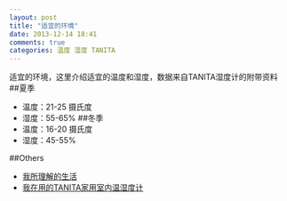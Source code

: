 ```yaml
---
layout: post
title: "适宜的环境"
date: 2013-12-14 18:41
comments: true
categories: 温度 湿度 TANITA 
---
```

适宜的环境，这里介绍适宜的温度和湿度，数据来自TANITA湿度计的附带资料
##夏季
*  温度：21-25 摄氏度
*  湿度：55-65%
##冬季
*  温度：16-20 摄氏度
*  湿度：45-55%

##Others
  * <a href="http://www.amazon.cn/gp/product/B00AQT2CQK/ref=as_li_tf_tl?ie=UTF8&camp=536&creative=3200&creativeASIN=B00AQT2CQK&linkCode=as2&tag=droidyue-23">我所理解的生活</a><img src="http://ir-cn.amazon-adsystem.com/e/ir?t=droidyue-23&l=as2&o=28&a=B00AQT2CQK" width="1" height="1" border="0" alt="" style="border:none !important; margin:0px !important;" />
  * <a href="http://www.amazon.cn/gp/product/B00CFFO3KQ/ref=as_li_tf_tl?ie=UTF8&camp=536&creative=3200&creativeASIN=B00CFFO3KQ&linkCode=as2&tag=droidyue-23">我在用的TANITA家用室内温湿度计</a><img src="http://ir-cn.amazon-adsystem.com/e/ir?t=droidyue-23&l=as2&o=28&a=B00CFFO3KQ" width="1" height="1" border="0" alt="" style="border:none !important; margin:0px !important;" />

